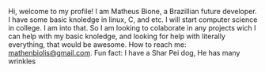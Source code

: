 Hi, welcome to my profile!
I am Matheus Bione, a Brazillian future developer. I have some basic knoledge in linux, C, and etc. I will start computer science in college. I am into that.
So I am looking to colaborate in any projects wich I can help with my basic knoledge, and  looking for help with literally everything, that would be awesome.
How to reach me: mathenbiolis@gmail.com. Fun fact: I have a Shar Pei dog, He has many wrinkles 


